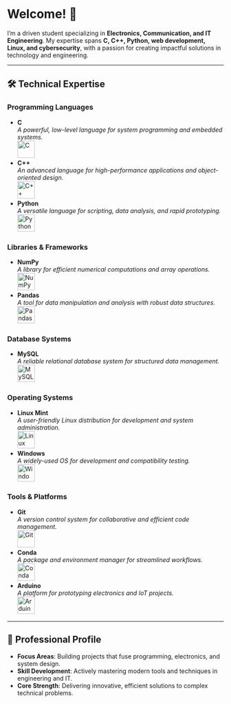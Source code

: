 # Welcome! 👋  
I’m a driven student specializing in **Electronics, Communication, and IT Engineering**. My expertise spans **C, C++, Python, web development, Linux, and cybersecurity**, with a passion for creating impactful solutions in technology and engineering.

---

## 🛠 Technical Expertise  

### Programming Languages  
- **C**  
  *A powerful, low-level language for system programming and embedded systems.*  
  <img src="https://cdn.jsdelivr.net/gh/devicons/devicon/icons/c/c-original.svg" alt="C" width="40" height="40"/>  
- **C++**  
  *An advanced language for high-performance applications and object-oriented design.*  
  <img src="https://cdn.jsdelivr.net/gh/devicons/devicon/icons/cplusplus/cplusplus-original.svg" alt="C++" width="40" height="40"/>  
- **Python**  
  *A versatile language for scripting, data analysis, and rapid prototyping.*  
  <img src="https://cdn.jsdelivr.net/gh/devicons/devicon/icons/python/python-original.svg" alt="Python" width="40" height="40"/>  

### Libraries & Frameworks  
- **NumPy**  
  *A library for efficient numerical computations and array operations.*  
  <img src="https://cdn.jsdelivr.net/gh/devicons/devicon/icons/numpy/numpy-original.svg" alt="NumPy" width="40" height="40"/>  
- **Pandas**  
  *A tool for data manipulation and analysis with robust data structures.*  
  <img src="https://pandas.pydata.org/static/img/pandas_mark.svg" alt="Pandas" width="40" height="40"/>  

### Database Systems  
- **MySQL**  
  *A reliable relational database system for structured data management.*  
  <img src="https://cdn.jsdelivr.net/gh/devicons/devicon/icons/mysql/mysql-original.svg" alt="MySQL" width="40" height="40"/>  

### Operating Systems  
- **Linux Mint**  
  *A user-friendly Linux distribution for development and system administration.*  
  <img src="https://upload.wikimedia.org/wikipedia/commons/3/3f/Linux_Mint_logo_without_wordmark.svg" alt="Linux Mint" width="40" height="40"/>  
- **Windows**  
  *A widely-used OS for development and compatibility testing.*  
  <img src="https://cdn.jsdelivr.net/gh/devicons/devicon/icons/windows8/windows8-original.svg" alt="Windows" width="40" height="40"/>  

### Tools & Platforms  
- **Git**  
  *A version control system for collaborative and efficient code management.*  
  <img src="https://cdn.jsdelivr.net/gh/devicons/devicon/icons/git/git-original.svg" alt="Git" width="40" height="40"/>  
- **Conda**  
  *A package and environment manager for streamlined workflows.*  
  <img src="https://upload.wikimedia.org/wikipedia/en/c/cd/Anaconda_Logo.png" alt="Conda" width="40" height="40"/>  
- **Arduino**  
  *A platform for prototyping electronics and IoT projects.*  
  <img src="https://cdn.jsdelivr.net/gh/devicons/devicon/icons/arduino/arduino-original.svg" alt="Arduino" width="40" height="40"/>  

---

## 🚀 Professional Profile  
- **Focus Areas**: Building projects that fuse programming, electronics, and system design.  
- **Skill Development**: Actively mastering modern tools and techniques in engineering and IT.  
- **Core Strength**: Delivering innovative, efficient solutions to complex technical problems.  
